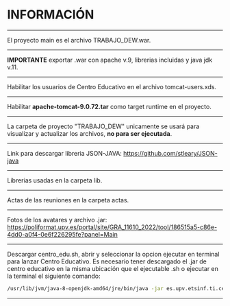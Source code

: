 # INFORMACIÓN
***
El proyecto main es el archivo TRABAJO_DEW.war.
***
**IMPORTANTE** exportar .war con apache v.9, librerias incluidas y java jdk v.11.
***
Habilitar los usuarios de Centro Educativo en el archivo tomcat-users.xds.
***
Habilitar **apache-tomcat-9.0.72.tar** como target runtime en el proyecto.
***
La carpeta de proyecto "TRABAJO_DEW" unicamente se usará para visualizar y actualizar los archivos, **no para ser ejecutada**.
***
Link para descargar libreria JSON-JAVA: https://github.com/stleary/JSON-java
***
Librerias usadas en la carpeta lib.
***
Actas de las reuniones en la carpeta actas.
***
Fotos de los avatares y archivo .jar: https://poliformat.upv.es/portal/site/GRA_11610_2022/tool/186515a5-c86e-4dd0-a0f4-0e6f226295fe?panel=Main
***
Descargar centro_edu.sh, abrir y seleccionar la opcion ejecutar en terminal para lanzar Centro Educativo. Es necesario tener descargado el .jar de centro educativo en la misma ubicación que el ejecutable .sh o ejecutar en la terminal el siguiente comando:
```sh
/usr/lib/jvm/java-8-openjdk-amd64/jre/bin/java -jar es.upv.etsinf.ti.centroeducativo-0.2.0.jar
```
***
